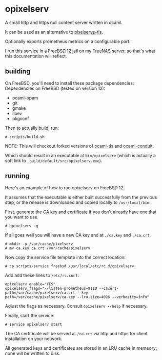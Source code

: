 # opixelserv

A small http and https null content server written in ocaml.

It can be used as an alternative to [pixelserve-tls](https://github.com/kvic-z/pixelserv-tls).

Optionally exports prometheus metrics on a configurable port.

I run this service in a FreeBSD 12 jail on my [TrueNAS](https://www.truenas.com/) server, so that's what this documentation will reflect.

## building

On FreeBSD, you'll need to install these package dependencies:
Dependencies on FreeBSD (tested on version 12):

* ocaml-opam
* git
* gmake
* libev
* pkgconf

Then to actually build, run:

```
# scripts/build.sh
```

NOTE: This will checkout forked versions of [ocaml-tls](https://github.com/mirleft/ocaml-tls) and [ocaml-conduit](https://github.com/mirage/ocaml-conduit/).

Which should result in an executable at `bin/opixelserv` (which is actually a soft link to `_build/default/src/opixelserv.exe`).

## running

Here's an example of how to run opixelserv on FreeBSD 12.

It assumes that the executable is either built successfully from the previous step, or the release is downloaded and copied locally to `/usr/local/bin`.

First, generate the CA key and certificate if you don't already have one that you want to use.

```
# opixelserv -g
```

If all goes well you will have a new CA key and at `./ca.key` and `./ca.crt`.

```
# mkdir -p /var/cache/pixelserv
# mv ca.key ca.crt /var/cache/pixelserv
```

Now copy the service file template into the correct location:

```
# cp scripts/service.freebsd /usr/local/etc/rc.d/opixelserv
```

Add add these lines to `/etc/rc.conf`:

```
opixelserv_enable="YES"
opixelserv_flags="--listen-prometheus=9110 --cacert-path=/var/cache/pixelserv/ca.crt --key-path=/var/cache/pixelserv/ca.key --lru-size=4096 --verbosity=info"
```
Adjust the flags as necessary. Consult `opixelserv --help` if necessary.

Finally, start the service:
```
# service opixelserv start
```

The CA certificate will be served at `/ca.crt` via http and https for client installation on your network.

All generated keys and certificates are stored in an LRU cache in memeory; none will be written to disk.
